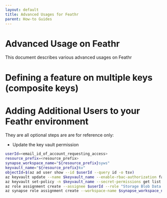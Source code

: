 ```yaml
---
layout: default
title: Advanced Usages for Feathr
parent: How-to Guides
---
```


# Advanced Usage on Feathr

This document describes various advanced usages on Feathr

# Defining a feature on multiple keys (composite keys)


# Adding Additional Users to your Feathr environment

They are all optional steps are are for reference only:

- Update the key vault permission

```bash
userId=<email_id_of_account_requesting_access>
resource_prefix=<resource_prefix>
synapse_workspace_name="${resource_prefix}syws"
keyvault_name="${resource_prefix}kv"
objectId=$(az ad user show --id $userId --query id -o tsv)
az keyvault update --name $keyvault_name --enable-rbac-authorization false
az keyvault set-policy -n $keyvault_name --secret-permissions get list --object-id $objectId
az role assignment create --assignee $userId --role "Storage Blob Data Contributor"
az synapse role assignment create --workspace-name $synapse_workspace_name --role "Synapse Contributor" --assignee $userId
```
